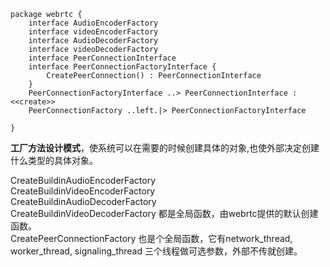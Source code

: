 ```plantuml
package webrtc {
    interface AudioEncoderFactory
    interface videoEncoderFactory
    interface AudioDecoderFactory
    interface videoDecoderFactory
    interface PeerConnectionInterface
    interface PeerConnectionFactoryInterface {
        CreatePeerConnection() : PeerConnectionInterface
    }
    PeerConnectionFactoryInterface ..> PeerConnectionInterface : <<create>>
    PeerConnectionFactory ..left.|> PeerConnectionFactoryInterface
    
}
```
**工厂方法设计模式**，使系统可以在需要的时候创建具体的对象,也使外部决定创建什么类型的具体对象。

CreateBuildinAudioEncoderFactory  
CreateBuildinVideoEncoderFactory  
CreateBuildinAudioDecoderFactory  
CreateBuildinVideoDecoderFactory 都是全局函数，由webrtc提供的默认创建函数。  
CreatePeerConnectionFactory 也是个全局函数，它有network_thread, 
worker_thread, 
signaling_thread 三个线程做可选参数，外部不传就创建。